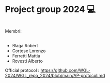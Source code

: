 <h1>Project group 2024 💻</h1>
</br>
Membri:
</br></br>
<ul>
  <li>Blaga Robert</li>
  <li>Cortese Lorenzo</li>
  <li>Ferretti  Mattia</li>
  <li>Rovesti Alberto</li>
  
</ul>

Official protocol : https://github.com/WGL-2024/WGL_repo_2024/blob/main/AP-protocol.md
